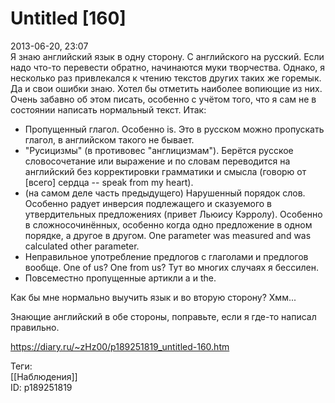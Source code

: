 Untitled [160]
===============

   
 2013-06-20, 23:07   
  Я знаю английский язык в одну сторону. С английского на русский. Если надо что-то перевести обратно, начинаются муки творчества. Однако, я несколько раз привлекался к чтению текстов других таких же горемык. Да и свои ошибки знаю. Хотел бы отметить наиболее вопиющие из них. Очень забавно об этом писать, особенно с учётом того, что я сам не в состоянии написать нормальный текст. Итак:   
 - Пропущенный глагол. Особенно is. Это в русском можно пропускать глагол, в английском такого не бывает.   
 - "Русицизмы" (в противовес "англицизмам"). Берётся русское словосочетание или выражение и по словам переводится на английский без корректировки грамматики и смысла (говорю от [всего] сердца -- speak from my heart).   
 - (на самом деле часть предыдущего) Нарушенный порядок слов. Особенно радует инверсия подлежащего и сказуемого в утвердительных предложениях (привет Льюису Кэрролу). Особенно в сложносочинённых, особенно когда одно предложение в одном порядке, а другое в другом. One parameter was measured and was calculated other parameter.   
 - Неправильное употребление предлогов с глаголами и предлогов вообще. One of us? One from us? Тут во многих случаях я бессилен.   
 - Повсеместно пропущенные артикли a и the.   
   
 Как бы мне нормально выучить язык и во вторую сторону? Хмм...   
   
  Знающие английский в обе стороны, поправьте, если я где-то написал правильно.    
    
 <https://diary.ru/~zHz00/p189251819_untitled-160.htm>   
   
 Теги:   
 [[Наблюдения]]   
 ID: p189251819